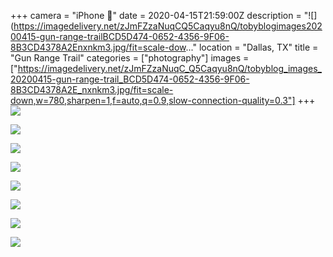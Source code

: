 +++
camera = "iPhone 📱"
date = 2020-04-15T21:59:00Z
description = "![](https://imagedelivery.net/zJmFZzaNuqCQ5Caqyu8nQ/tobyblogimages20200415-gun-range-trailBCD5D474-0652-4356-9F06-8B3CD4378A2Enxnkm3.jpg/fit=scale-dow..."
location = "Dallas, TX"
title = "Gun Range Trail"
categories = ["photography"]
images = ["https://imagedelivery.net/zJmFZzaNuqC_Q5Caqyu8nQ/tobyblog_images_20200415-gun-range-trail_BCD5D474-0652-4356-9F06-8B3CD4378A2E_nxnkm3.jpg/fit=scale-down,w=780,sharpen=1,f=auto,q=0.9,slow-connection-quality=0.3"]
+++
![](https://imagedelivery.net/zJmFZzaNuqC_Q5Caqyu8nQ/tobyblog_images_20200415-gun-range-trail_BCD5D474-0652-4356-9F06-8B3CD4378A2E_nxnkm3.jpg/fit=scale-down,w=780,sharpen=1,f=auto,q=0.9,slow-connection-quality=0.3)
<!--more-->

![](https://imagedelivery.net/zJmFZzaNuqC_Q5Caqyu8nQ/tobyblog_images_remote_cloudinary_84212ea9_DA51ECE6-C7A8-4E18-81A1-46C3EF9C6736_z8puli.jpg/fit=scale-down,w=780,sharpen=1,f=auto,q=0.9,slow-connection-quality=0.3)

![](https://imagedelivery.net/zJmFZzaNuqC_Q5Caqyu8nQ/tobyblog_images_remote_cloudinary_c5dbb869_BBCD374C-A249-4B0D-B4B1-9FBCCA0662C8_nolze1.jpg/fit=scale-down,w=780,sharpen=1,f=auto,q=0.9,slow-connection-quality=0.3)

![](https://imagedelivery.net/zJmFZzaNuqC_Q5Caqyu8nQ/tobyblog_images_remote_cloudinary_365406c5_A03D9781-F4A4-41F6-8D88-090266C33BD5_oig544.jpg/fit=scale-down,w=780,sharpen=1,f=auto,q=0.9,slow-connection-quality=0.3)

![](https://imagedelivery.net/zJmFZzaNuqC_Q5Caqyu8nQ/tobyblog_images_remote_cloudinary_ec987d49_A1CF833C-4812-47A0-ADB4-41112AE1F42A_rmocsc.jpg/fit=scale-down,w=780,sharpen=1,f=auto,q=0.9,slow-connection-quality=0.3)

![](https://imagedelivery.net/zJmFZzaNuqC_Q5Caqyu8nQ/tobyblog_images_remote_cloudinary_1ebae78c_67599089-7287-4070-8535-42CF13E9D04E_bp3f8p.jpg/fit=scale-down,w=780,sharpen=1,f=auto,q=0.9,slow-connection-quality=0.3)

![](https://imagedelivery.net/zJmFZzaNuqC_Q5Caqyu8nQ/tobyblog_images_remote_cloudinary_8d9e0803_A4558E8E-AA7C-4F3B-895F-0E09F558F59B_up7bwt.jpg/fit=scale-down,w=780,sharpen=1,f=auto,q=0.9,slow-connection-quality=0.3)

![](https://imagedelivery.net/zJmFZzaNuqC_Q5Caqyu8nQ/tobyblog_images_remote_cloudinary_0f38d388_56078410-8D1B-4FD2-BE14-EB2D55000B71_fxccs7.jpg/fit=scale-down,w=780,sharpen=1,f=auto,q=0.9,slow-connection-quality=0.3)